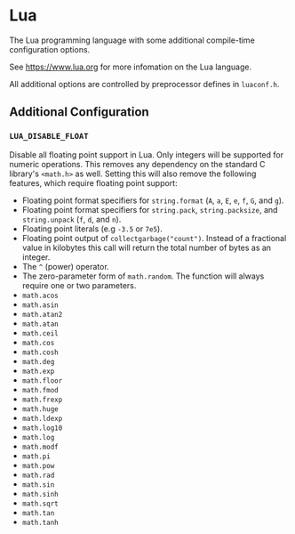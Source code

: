# Lua

The Lua programming language with some additional compile-time configuration
options.

See <https://www.lua.org> for more infomation on the Lua language.

All additional options are controlled by preprocessor defines in `luaconf.h`.

## Additional Configuration

### `LUA_DISABLE_FLOAT`

Disable all floating point support in Lua.  Only integers will be supported for
numeric operations.  This removes any dependency on the standard C library's
`<math.h>` as well.  Setting this will also remove the following features, which
require floating point support:

 * Floating point format specifiers for `string.format` (`A`, `a`, `E`, `e`,
   `f`, `G`, and `g`).
 * Floating point format specifiers for `string.pack`, `string.packsize`, and
   `string.unpack` (`f`, `d`, and `n`).
 * Floating point literals (e.g `-3.5` or `7e5`).
 * Floating point output of `collectgarbage("count")`.  Instead of a fractional
   value in kilobytes this call will return the total number of bytes as an
   integer.
 * The `^` (power) operator.
 * The zero-parameter form of `math.random`.  The function will always require
   one or two parameters.
 * `math.acos`
 * `math.asin`
 * `math.atan2`
 * `math.atan`
 * `math.ceil`
 * `math.cos`
 * `math.cosh`
 * `math.deg`
 * `math.exp`
 * `math.floor`
 * `math.fmod`
 * `math.frexp`
 * `math.huge`
 * `math.ldexp`
 * `math.log10`
 * `math.log`
 * `math.modf`
 * `math.pi`
 * `math.pow`
 * `math.rad`
 * `math.sin`
 * `math.sinh`
 * `math.sqrt`
 * `math.tan`
 * `math.tanh`
